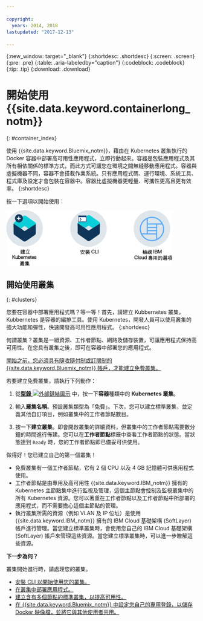 ```yaml
---

copyright:
  years: 2014, 2018
lastupdated: "2017-12-13"

---
```


{:new_window: target="_blank"}
{:shortdesc: .shortdesc}
{:screen: .screen}
{:pre: .pre}
{:table: .aria-labeledby="caption"}
{:codeblock: .codeblock}
{:tip: .tip}
{:download: .download}


# 開始使用 {{site.data.keyword.containerlong_notm}}
{: #container_index}

使用 {{site.data.keyword.Bluemix_notm}}，藉由在 Kubernetes 叢集執行的 Docker 容器中部署高可用性應用程式，立即行動起來。容器是包裝應用程式及其所有相依關係的標準方式，而此方式可讓您在環境之間無縫移動應用程式。容器與虛擬機器不同，容器不會搭載作業系統。只有應用程式碼、運行環境、系統工具、程式庫及設定才會包裝在容器中。容器比虛擬機器更輕量、可攜性更高且更有效率。
{:shortdesc}


按一下選項以開始使用：

<img usemap="#home_map" border="0" class="image" id="image_ztx_crb_f1b" src="images/cs_public_dedicated_options.png" width="440" alt="按一下圖示，以快速開始使用 {{site.data.keyword.containershort_notm}}。透過 {{site.data.keyword.Bluemix_dedicated_notm}}，按一下此圖示以查看選項。" style="width:440px;" />
<map name="home_map" id="home_map">
<area href="#clusters" alt="在 {{site.data.keyword.Bluemix_notm}} 中開始使用 Kubernetes 叢集" title="在 {{site.data.keyword.Bluemix_notm}} 中開始使用 Kubernetes 叢集" shape="rect" coords="-7, -8, 108, 211" />
<area href="cs_cli_install.html" alt="安裝 CLI。" title="安裝 CLI。" shape="rect" coords="155, -1, 289, 210" />
<area href="cs_dedicated.html#dedicated_environment" alt="{{site.data.keyword.Bluemix_dedicated_notm}} 雲端環境" title="{{site.data.keyword.Bluemix_notm}} 雲端環境" shape="rect" coords="326, -10, 448, 218" />
</map>


## 開始使用叢集
{: #clusters}

您要在容器中部署應用程式嗎？等一等！首先，請建立 Kubbernetes 叢集。Kubbernetes 是容器的編排工具。使用 Kubernetes，開發人員可以使用叢集的強大功能和彈性，快速開發高可用性應用程式。
{:shortdesc}

何謂叢集？叢集是一組資源、工作者節點、網路及儲存裝置，可讓應用程式保持高可用性。在您具有叢集之後，即可在容器中部署您的應用程式。

[開始之前，您必須具有隨收隨付制或訂閱制的 {{site.data.keyword.Bluemix_notm}} 帳戶，才能建立免費叢集。](https://console.bluemix.net/registration/)


若要建立免費叢集，請執行下列動作：

1.  從[**型錄** ![外部鏈結圖示](../icons/launch-glyph.svg "外部鏈結圖示")](https://console.bluemix.net/catalog/?category=containers) 中，按一下**容器**種類中的 **Kubernetes 叢集**。

2.  輸入**叢集名稱**。預設叢集類型為「免費」。下次，您可以建立標準叢集，並定義其他自訂項目，例如叢集中的工作者節點數目。

3.  按一下**建立叢集**。即會開啟叢集的詳細資料，但叢集中的工作者節點需要數分鐘的時間進行佈建。您可以在**工作者節點**標籤中查看工作者節點的狀態。當狀態達到 `Ready` 時，您的工作者節點即已備妥可供使用。

做得好！您已建立自己的第一個叢集！

*   免費叢集有一個工作者節點，它有 2 個 CPU 以及 4 GB 記憶體可供應用程式使用。
*   工作者節點是由專用及高可用性 {{site.data.keyword.IBM_notm}} 擁有的 Kubernetes 主節點集中進行監視及管理，這個主節點會控制及監視叢集中的所有 Kubernetes 資源。您可以著重在工作者節點以及工作者節點中所部署的應用程式，而不需要擔心這個主節點的管理。
*   執行叢集所需的資源（例如 VLAN 及 IP 位址）是使用 {{site.data.keyword.IBM_notm}} 擁有的 IBM Cloud 基礎架構 (SoftLayer) 帳戶進行管理。當您建立標準叢集時，會使用您自己的 IBM Cloud 基礎架構 (SoftLayer) 帳戶來管理這些資源。當您建立標準叢集時，可以進一步瞭解這些資源。


**下一步為何？**

叢集開始進行時，請處理您的叢集。

* [安裝 CLI 以開始使用您的叢集。](cs_cli_install.html#cs_cli_install)
* [在叢集中部署應用程式。](cs_app.html#app_cli)
* [建立含有多個節點的標準叢集，以提高可用性。](cs_clusters.html#clusters_ui)
* [在 {{site.data.keyword.Bluemix_notm}} 中設定您自己的專用登錄，以儲存 Docker 映像檔，並將它與其他使用者共用。](/docs/services/Registry/index.html)
